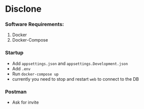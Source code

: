  # Disclone
 
### Software Requirements:
1. Docker
2. Docker-Compose

### Startup
- Add `appsettings.json` and `appsettings.Development.json`
- Add `.env`
- Run `docker-compose up`
- currently you need to stop and restart `web` to connect to the DB

### Postman
- Ask for invite